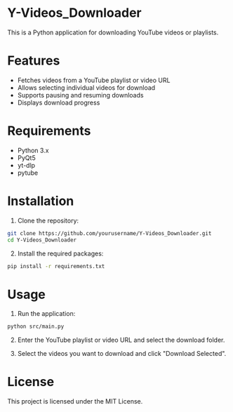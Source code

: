 
# Y-Videos_Downloader

This is a Python application for downloading YouTube videos or playlists.

# Features

- Fetches videos from a YouTube playlist or video URL
- Allows selecting individual videos for download
- Supports pausing and resuming downloads
- Displays download progress

# Requirements

- Python 3.x
- PyQt5
- yt-dlp
- pytube

# Installation

1. Clone the repository:

 ```bash
git clone https://github.com/yourusername/Y-Videos_Downloader.git
cd Y-Videos_Downloader
 ```

2. Install the required packages:

 ```bash
pip install -r requirements.txt
 ```

# Usage

1. Run the application:

 ```bash
python src/main.py
 ```

2. Enter the YouTube playlist or video URL and select the download folder.

3. Select the videos you want to download and click "Download Selected".

# License

This project is licensed under the MIT License.
